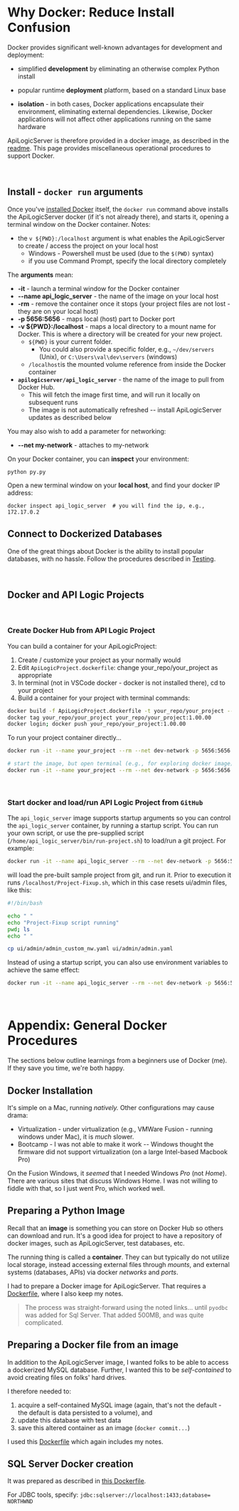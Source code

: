 # Why Docker: Reduce Install Confusion

Docker provides significant well-known advantages for development and deployment:</summary>

* simplified __development__ by eliminating an otherwise complex Python install

* popular runtime __deployment__ platform, based on a standard Linux base

* __isolation__ - in both cases, Docker applications encapsulate their environment, eliminating external dependencies.  Likewise, Docker applications will not affect other applications running on the same hardware

ApiLogicServer is therefore provided in a docker image, as described in the [readme](https://github.com/valhuber/ApiLogicServer/blob/main/README.md).  This page provides miscellaneous operational procedures to support Docker.

&nbsp;

## Install - `docker run` arguments
Once you've [installed Docker](../Testing#working-with-docker) itself, the `docker run` command above installs the ApiLogicServer docker (if it's not already there), and starts it, opening a terminal window on the Docker container.  Notes:
* the `v ${PWD}:/localhost` argument is what enables the ApiLogicServer to create / access the project on your local host
   * Windows - Powershell must be used (due to the `$(PWD)` syntax)
   * if you use Command Prompt, specify the local directory completely 
   
The **arguments** mean:
* **-it** - launch a terminal window for the Docker container
* **--name api_logic_server** - the name of the image on your local host
* **-rm** - remove the container once it stops (your project files are not lost - they are on your local host)
* **-p 5656:5656** - maps local (host) part to Docker port 
* **-v ${PWD}:/localhost** - maps a local directory to a mount name for Docker.  This is where a directory will be created for your new project.  
   * `${PWD}` is your current folder.  
      * You could also provide a specific folder, e.g., `~/dev/servers` (Unix), or `C:\Users\val\dev\servers` (windows)
   * `/localhost`is the mounted volume reference from inside the Docker container
* **`apilogicserver/api_logic_server`** - the name of the image to pull from Docker Hub.  
   * This will fetch the image first time, and will run it locally on subsequent runs
   * The image is not automatically refreshed -- install ApiLogicServer updates as described below

You may also wish to add a parameter for networking:
* **--net my-network** - attaches to my-network

On your Docker container, you can **inspect** your environment:
```
python py.py
```

Open a new terminal window on your **local host**, and find your docker IP address:

```
docker inspect api_logic_server  # you will find the ip, e.g., 172.17.0.2
```

</details>

## Connect to Dockerized Databases

One of the great things about Docker is the ability to install popular databases, with no hassle.  Follow the procedures described in [Testing](../Testing).

&nbsp;

## Docker and API Logic Projects

&nbsp;

### Create Docker Hub from API Logic Project

You can build a container for your ApiLogicProject:

1. Create / customize your project as your normally would
2. Edit `ApiLogicProject.dockerfile`: change your_repo/your_project as appropriate
3. In terminal (not in VSCode docker - docker is not installed there), cd to your project
4. Build a container for your project with terminal commands:

```bash
docker build -f ApiLogicProject.dockerfile -t your_repo/your_project --rm .
docker tag your_repo/your_project your_repo/your_project:1.00.00
docker login; docker push your_repo/your_project:1.00.00
```

To run your project container directly...

```bash
docker run -it --name your_project --rm --net dev-network -p 5656:5656 -p 5002:5002 -v ${PWD}:/localhost your_repo/your_project

# start the image, but open terminal (e.g., for exploring docker image)
docker run -it --name your_project --rm --net dev-network -p 5656:5656 -p 5002:5002 -v ${PWD}:/localhost your_repo/your_project bash
```

&nbsp;

### Start docker and load/run API Logic Project from `GitHub`

The `api_logic_server` image supports startup arguments so you can control the `api_logic_server` container, by running a startup script.  You can run your own script, or use the pre-supplied script (`/home/api_logic_server/bin/run-project.sh`) to load/run a git project.  For example:

```bash
docker run -it --name api_logic_server --rm --net dev-network -p 5656:5656 -p 5002:5002 -v ${PWD}:/localhost apilogicserver/api_logic_server sh /home/api_logic_server/bin/run-project.sh https://github.com/valhuber/Tutorial-ApiLogicProject.git /localhost/Project-Fixup.sh
```

will load the pre-built sample project from git, and run it.  Prior to execution it runs `/localhost/Project-Fixup.sh`, which in this case resets ui/admin files, like this:

```bash
#!/bin/bash

echo " "
echo "Project-Fixup script running"
pwd; ls
echo " "

cp ui/admin/admin_custom_nw.yaml ui/admin/admin.yaml
```

Instead of using a startup script, you can also use environment variables to achieve the same effect:

```bash
docker run -it --name api_logic_server --rm --net dev-network -p 5656:5656 -p 5002:5002 -v ${PWD}:/localhost   -e APILOGICSERVER_GIT='https://github.com/valhuber/Tutorial-ApiLogicProject.git' -e APILOGICSERVER_FIXUP='/localhost/Project-Fixup.sh' apilogicserver/api_logic_server
```

&nbsp;

# Appendix: General Docker Procedures

The sections below outline learnings from a beginners use of Docker (me).  If they save you time, we're both happy.

## Docker Installation

It's simple on a Mac, running _natively._  Other configurations may cause drama:

* Virtualization - under virtualization (e.g., VMWare Fusion - running windows under Mac), it is _much_ slower.
* Bootcamp - I was not able to make it work -- Windows thought the firmware did not support virtualization (on a large Intel-based Macbook Pro)

On the Fusion Windows, it *seemed* that I needed Windows _Pro_ (not _Home_).  There are various sites that
discuss Windows Home.  I was not willing to fiddle with that, so I just went Pro, which worked well.

## Preparing a Python Image

Recall that an **image** is something you can store on Docker Hub so others can download and run.  It's a good idea for project to have a repository of docker images, such as ApiLogicServer, test databases, etc.

The running thing is called a **container**.  They can but typically do not utilize local storage, instead accessing external files through _mounts_, and external systems (databases, APIs) via docker _networks_ and _ports_.

I had to prepare a Docker image for ApiLogicServer.  That requires a [Dockerfile](https://github.com/valhuber/ApiLogicServer/blob/main/docker/Dockerfile-main.Dockerfile), where I also keep my notes.

> The process was straight-forward using the noted links... until `pyodbc` was added for Sql Server.  That added 500MB, and was quite complicated.

## Preparing a Docker file from an image

In addition to the ApiLogicServer image, I wanted folks to be able to access a dockerized MySQL database.  Further, I wanted this to be *self-contained* to avoid creating files on folks' hard drives.

I therefore needed to:

1. acquire a self-contained MySQL image (again, that's not the default - the default is data persisted to a volume), and
2. update this database with test data
3. save this altered container as an image (`docker commit...`)

I used this [Dockerfile](https://github.com/valhuber/ApiLogicServer/blob/main/tests/docker_databases/Dockerfile-MySQL-container-data) which again includes my notes.


## SQL Server Docker creation

It was prepared as described in [this Dockerfile](https://github.com/valhuber/ApiLogicServer/blob/main/tests/docker_databases/Dockerfile-SqlSvr-instructions).

For JDBC tools, specify: ```jdbc:sqlserver://localhost:1433;database= NORTHWND```
